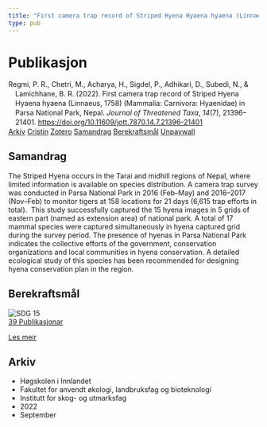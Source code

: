 ```yaml
---
title: "First camera trap record of Striped Hyena Hyaena hyaena (Linnaeus, 1758) (Mammalia: Carnivora: Hyaenidae) in Parsa National Park, Nepal"
type: pub
---
```

<h1>Publikasjon</h1>
<article id="csl-bib-container-V82ZRS6A" class="csl-bib-container">
  <div class="csl-bib-body" style="line-height: 1.35; padding-left: 1em; text-indent:-1em;">
  <div class="csl-entry">Regmi, P. R., Chetri, M., Acharya, H., Sigdel, P., Adhikari, D., Subedi, N., &amp; Lamichhane, B. R. (2022). First camera trap record of Striped Hyena Hyaena hyaena (Linnaeus, 1758) (Mammalia: Carnivora: Hyaenidae) in Parsa National Park, Nepal. <i>Journal of Threatened Taxa</i>, <i>14</i>(7), 21396&#x2013;21401. <a href="https://doi.org/10.11609/jott.7870.14.7.21396-21401">https://doi.org/10.11609/jott.7870.14.7.21396-21401</a></div>
</div>
  <div class="csl-bib-buttons">
    <a href="#taxonomy-article-V82ZRS6A" class="csl-bib-button">Arkiv</a>
    <a href="https://app.cristin.no/results/show.jsf?id=2050245" alt="Cristin URL" class="csl-bib-button">Cristin</a>
    <a href="http://zotero.org/groups/5022929/items/V82ZRS6A" alt="Zotero URL" class="csl-bib-button">Zotero</a>
    <a href="#abstract-article-V82ZRS6A" class="csl-bib-button">Samandrag</a>
    <a href="#sdg-article-V82ZRS6A" class="csl-bib-button">Berekraftsmål</a>
    <a href="https://threatenedtaxa.org/JoTT/article/download/7870/8681" class="csl-bib-button">Unpaywall</a>
  </div>
  <div id="csl-bib-meta-container-V82ZRS6A"></div>
</article>
<div id="csl-bib-meta-V82ZRS6A" class="csl-bib-meta">
  <article id="abstract-article-V82ZRS6A" class="abstract-article">
    <h1>Samandrag</h1>
    The Striped Hyena occurs in the Tarai and midhill regions of Nepal, where limited information is available on species distribution. A camera trap survey was conducted in Parsa National Park in 2016 (Feb–May) and 2016–2017 (Nov–Feb) to monitor tigers at 158 locations for 21 days (6,615 trap efforts in total).  This study successfully captured the 15 hyena images in 5 grids of eastern part (named as extension area) of national park. A total of 17 mammal species were captured simultaneously in hyena captured grid during the survey period. The presence of hyenas in Parsa National Park indicates the collective efforts of the government, conservation organizations and local communities in hyena conservation. A detailed ecological study of this species has been recommended for designing hyena conservation plan in the region.
  </article>
  <article id="sdg-article-V82ZRS6A" class="sdg-article">
    <h1>Berekraftsmål</h1>
    <div class="sdg-container"><div id="sdg15" class="sdg">
<img src="{{< params subfolder >}}images/sdg/sdg15_no.png" class="image" alt="SDG 15">
<div class="sdg-overlay">
<a href="{{< params subfolder >}}no/archive/?sdg=15#archive" class="sdg-publication-count"><span>39</span> Publikasjonar</a>
<p><a href="https://www.fn.no/om-fn/fns-baerekraftsmaal/livet-paa-land?lang=nno-NO" class="sdg-read-more">Les meir</a></p>
</div>
</div></div>
  </article>
  <article id="taxonomy-article-V82ZRS6A" class="taxonomy-article">
    <h1>Arkiv</h1>
    <ul>
      <li>Høgskolen i Innlandet</li>
      <li>Fakultet for anvendt økologi, landbruksfag og bioteknologi</li>
      <li>Institutt for skog- og utmarksfag</li>
      <li>2022</li>
      <li>September</li>
    </ul>
  </article>
</div>
